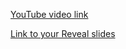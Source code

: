 [YouTube video link](https://youtu.be/oJvGHQF8Uyk) 


[Link to your Reveal slides](https://rolling-scopes-school.github.io/tatsianask108-JSFE2023Q4/reveal-presentation-build/)